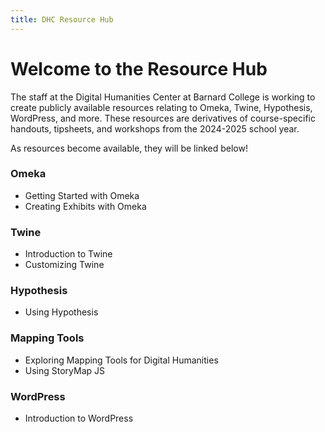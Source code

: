 ```yaml
---
title: DHC Resource Hub
---
```


# Welcome to the Resource Hub

The staff at the Digital Humanities Center at Barnard College is working to create publicly available resources relating to Omeka, Twine, Hypothesis, WordPress, and more. These resources are derivatives of course-specific handouts, tipsheets, and workshops from the 2024-2025 school year.

As resources become available, they will be linked below!


### Omeka
- Getting Started with Omeka
- Creating Exhibits with Omeka

### Twine
- Introduction to Twine
- Customizing Twine

### Hypothesis
- Using Hypothesis

### Mapping Tools
- Exploring Mapping Tools for Digital Humanities
- Using StoryMap JS

### WordPress
- Introduction to WordPress
